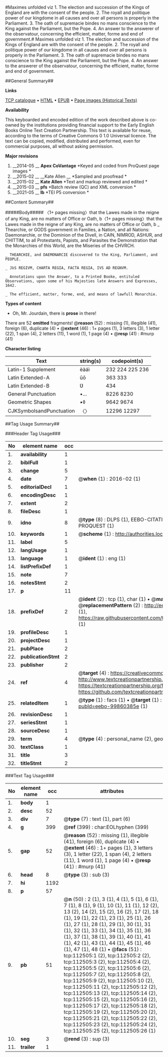 #Maximes unfolded viz 1. The election and succession of the Kings of England are with the consent of the people. 2. The royall and politique power of our kingdome in all causes and over all persons is properly in the Parliament. 3. The oath of supremacie bindes no mans conscience to the King against the Parliament, but the Pope. 4. An answer to the answerer of the observatour, concerning the efficient, matter, forme and end of government.#
Maximes unfolded viz 1. The election and succession of the Kings of England are with the consent of the people. 2. The royall and politique power of our kingdome in all causes and over all persons is properly in the Parliament. 3. The oath of supremacie bindes no mans conscience to the King against the Parliament, but the Pope. 4. An answer to the answerer of the observatour, concerning the efficient, matter, forme and end of government.

##General Summary##

**Links**

[TCP catalogue](http://www.ota.ox.ac.uk/tcp/)  • 
[HTML](http://tei.it.ox.ac.uk/tcp/Texts-HTML/free/A88/A88971.html)  • 
[EPUB](http://tei.it.ox.ac.uk/tcp/Texts-EPUB/free/A88/A88971.epub) • 
[Page images (Historical Texts)](https://historicaltexts.jisc.ac.uk/eebo-99860385e)

**Availability**

This keyboarded and encoded edition of the work described above is co-owned by the
    institutions providing financial support to the Early English Books Online Text Creation
    Partnership. This text is available for reuse, according to the terms of  Creative Commons 0 1.0 Universal
    licence. The text can be copied, modified, distributed and performed, even for commercial
    purposes, all without asking permission.

**Major revisions**

1. __2014-05 __ __Apex CoVantage__ *Keyed and coded from ProQuest page images *
1. __2015-02 __ __Kate Allen __ *Sampled and proofread *
1. __2015-02 __ __Kate Allen__ *Text and markup reviewed and edited *
1. __2015-03 __ __pfs__ *Batch review (QC) and XML conversion *
1. __2021-05 __ __lb__ *TEI P5 conversion *

##Content Summary##

#####Body#####
〈1+ pages missing〉that the Lawes made in the reigne of any King, are no matters of Office or Oath, b〈1+ pages missing〉that the Lawes made in the reigne of any King, are no matters of Office or Oath, b
    _ Thearchie, or GODS government in Families, a Nation, and all Nations: Daemonarchie, or the Dominion of the Divell, in CAIN, NIMROD, ASHUR, and CHITTIM, to all Protestants, Papists, and Parasites the Demonstration that the Monarchies of this World, are the Miseries of the CHVRCH.

    _ THEARCHIE, and DAEMONARCIE discovered to the King, Parliament, and PEOPLE.

    _ JƲS REGIVM, CHARTA REGIA, FACTA REGIA, IVS AD REGNVM.

    _ Annotations upon the Answer, to a Printed Booke, entituled Observations, upon some of his Majesties late Answers and Expresses, 1642.

    _ The efficient, matter, forme, end, and means of lawfull Monarchie.

**Types of content**

  * Oh, Mr. Jourdain, there is **prose** in there!

There are 52 **omitted** fragments! 
 @__reason__ (52) : missing (1), illegible (41), foreign (6), duplicate (4)  •  @__extent__ (46) : 1+ pages (1), 3 letters (3), 1 letter (22), 1 span (4), 2 letters (11), 1 word (1), 1 page (4)  •  @__resp__ (41) : #murp (41)

**Character listing**


|Text|string(s)|codepoint(s)|
|---|---|---|
|Latin-1 Supplement|èàáì|232 224 225 236|
|Latin Extended-A|ūō|363 333|
|Latin Extended-B|Ʋ|434|
|General Punctuation|•…|8226 8230|
|Geometric Shapes|▪◊|9642 9674|
|CJKSymbolsandPunctuation|〈〉|12296 12297|

##Tag Usage Summary##

###Header Tag Usage###

|No|element name|occ|attributes|
|---|---|---|---|
|1.|__availability__|1||
|2.|__biblFull__|1||
|3.|__change__|5||
|4.|__date__|7| @__when__ (1) : 2016-02 (1)|
|5.|__editorialDecl__|1||
|6.|__encodingDesc__|1||
|7.|__extent__|2||
|8.|__fileDesc__|1||
|9.|__idno__|8| @__type__ (8) : DLPS (1), EEBO-CITATION (1), VID (1), EEBO-PROQUEST (1), STC (3), PROQUEST (1)|
|10.|__keywords__|1| @__scheme__ (1) : http://authorities.loc.gov/ (1)|
|11.|__label__|5||
|12.|__langUsage__|1||
|13.|__language__|1| @__ident__ (1) : eng (1)|
|14.|__listPrefixDef__|1||
|15.|__note__|7||
|16.|__notesStmt__|2||
|17.|__p__|11||
|18.|__prefixDef__|2| @__ident__ (2) : tcp (1), char (1)  •  @__matchPattern__ (2) : ([0-9\-]+):([0-9IVX]+) (1), (.+) (1)  •  @__replacementPattern__ (2) : http://eebo.chadwyck.com/downloadtiff?vid=$1&page=$2 (1), https://raw.githubusercontent.com/textcreationpartnership/Texts/master/tcpchars.xml#$1 (1)|
|19.|__profileDesc__|1||
|20.|__projectDesc__|1||
|21.|__pubPlace__|2||
|22.|__publicationStmt__|2||
|23.|__publisher__|2||
|24.|__ref__|4| @__target__ (4) : https://creativecommons.org/publicdomain/zero/1.0/ (1), http://www.textcreationpartnership.org/docs/. (1), https://textcreationpartnership.org/faq/#faq05 (1), https://github.com/textcreationpartnership (1)|
|25.|__relatedItem__|1| @__type__ (1) : facs (1)  •  @__target__ (1) : https://data.historicaltexts.jisc.ac.uk/view?pubId=eebo-99860385e (1)|
|26.|__revisionDesc__|1||
|27.|__seriesStmt__|1||
|28.|__sourceDesc__|1||
|29.|__term__|4| @__type__ (4) : personal_name (2), geographic_name (2)|
|30.|__textClass__|1||
|31.|__title__|3||
|32.|__titleStmt__|2||


###Text Tag Usage###

|No|element name|occ|attributes|
|---|---|---|---|
|1.|__body__|1||
|2.|__desc__|52||
|3.|__div__|7| @__type__ (7) : text (1), part (6)|
|4.|__g__|399| @__ref__ (399) : char:EOLhyphen (399)|
|5.|__gap__|52| @__reason__ (52) : missing (1), illegible (41), foreign (6), duplicate (4)  •  @__extent__ (46) : 1+ pages (1), 3 letters (3), 1 letter (22), 1 span (4), 2 letters (11), 1 word (1), 1 page (4)  •  @__resp__ (41) : #murp (41)|
|6.|__head__|8| @__type__ (3) : sub (3)|
|7.|__hi__|1192||
|8.|__p__|57||
|9.|__pb__|51| @__n__ (50) : 2 (1), 3 (1), 4 (1), 5 (1), 6 (1), 7 (1), 8 (1), 9 (1), 10 (1), 11 (1), 12 (2), 13 (2), 14 (2), 15 (2), 16 (2), 17 (2), 18 (1), 19 (1), 22 (1), 23 (1), 25 (1), 26 (1), 27 (1), 28 (1), 29 (1), 30 (1), 31 (1), 32 (1), 33 (1), 34 (1), 35 (1), 36 (1), 37 (1), 38 (1), 39 (1), 40 (1), 41 (1), 42 (1), 43 (1), 44 (1), 45 (1), 46 (1), 47 (1), 48 (1)  •  @__facs__ (51) : tcp:112505:1 (2), tcp:112505:2 (2), tcp:112505:3 (2), tcp:112505:4 (2), tcp:112505:5 (2), tcp:112505:6 (2), tcp:112505:7 (2), tcp:112505:8 (2), tcp:112505:9 (2), tcp:112505:10 (2), tcp:112505:11 (2), tcp:112505:12 (2), tcp:112505:13 (2), tcp:112505:14 (2), tcp:112505:15 (2), tcp:112505:16 (2), tcp:112505:17 (2), tcp:112505:18 (2), tcp:112505:19 (2), tcp:112505:20 (2), tcp:112505:21 (2), tcp:112505:22 (2), tcp:112505:23 (2), tcp:112505:24 (2), tcp:112505:25 (2), tcp:112505:26 (1)|
|10.|__seg__|3| @__rend__ (3) : sup (3)|
|11.|__trailer__|1||
